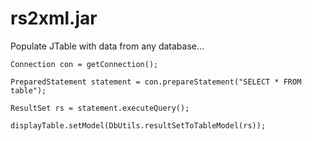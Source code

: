 # rs2xml.jar

Populate JTable with data from any database...

  	Connection con = getConnection();

  	PreparedStatement statement = con.prepareStatement("SELECT * FROM table");
					
	ResultSet rs = statement.executeQuery();
					
	displayTable.setModel(DbUtils.resultSetToTableModel(rs));

